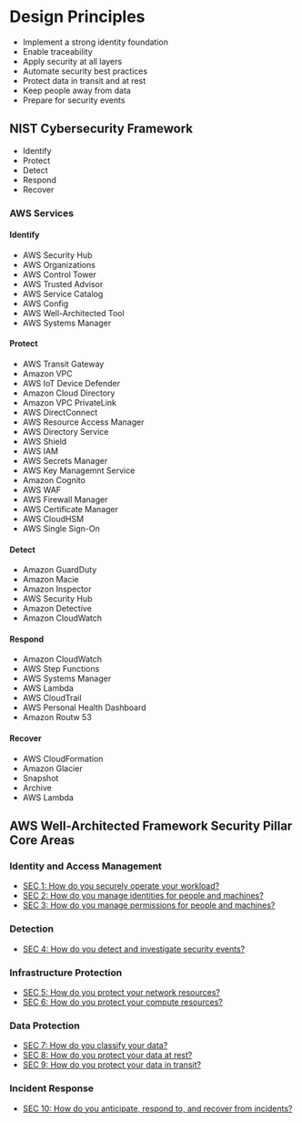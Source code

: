 # Design Principles

* Implement a strong identity foundation
* Enable traceability
* Apply security at all layers
* Automate security best practices
* Protect data in transit and at rest
* Keep people away from data
* Prepare for security events

## NIST Cybersecurity Framework
* Identify
* Protect
* Detect
* Respond
* Recover

### AWS Services


#### Identify 
* AWS Security Hub
* AWS Organizations
* AWS Control Tower
* AWS Trusted Advisor
* AWS Service Catalog
* AWS Config
* AWS Well-Architected Tool
* AWS Systems Manager

#### Protect 
* AWS Transit Gateway
* Amazon VPC
* AWS IoT Device Defender
* Amazon Cloud Directory
* Amazon VPC PrivateLink
* AWS DirectConnect
* AWS Resource Access Manager
* AWS Directory Service
* AWS Shield
* AWS IAM
* AWS Secrets Manager
* AWS Key Managemnt Service
* Amazon Cognito
* AWS WAF
* AWS Firewall Manager
* AWS Certificate Manager
* AWS CloudHSM
* AWS Single Sign-On

#### Detect 
* Amazon GuardDuty
* Amazon Macie
* Amazon Inspector
* AWS Security Hub
* Amazon Detective
* Amazon CloudWatch

#### Respond 
* Amazon CloudWatch
* AWS Step Functions
* AWS Systems Manager
* AWS Lambda
* AWS CloudTrail
* AWS Personal Health Dashboard
* Amazon Routw 53

#### Recover 
* AWS CloudFormation
* Amazon Glacier
* Snapshot
* Archive
* AWS Lambda

## AWS Well-Architected Framework Security Pillar Core Areas

### Identity and Access Management
* [SEC 1: How do you securely operate your workload?](https://wa.aws.amazon.com/wat.question.SEC_1.en.html)
* [SEC 2: How do you manage identities for people and machines?](https://wa.aws.amazon.com/wat.question.SEC_2.en.html)
* [SEC 3: How do you manage permissions for people and machines?](https://wa.aws.amazon.com/wat.question.SEC_3.en.html)

### Detection
* [SEC 4: How do you detect and investigate security events?](https://wa.aws.amazon.com/wat.question.SEC_4.en.html)

### Infrastructure Protection
* [SEC 5: How do you protect your network resources?](https://wa.aws.amazon.com/wat.question.SEC_5.en.html)
* [SEC 6: How do you protect your compute resources?](https://wa.aws.amazon.com/wat.question.SEC_6.en.html)

### Data Protection
* [SEC 7: How do you classify your data?](https://wa.aws.amazon.com/wat.question.SEC_7.en.html)
* [SEC 8: How do you protect your data at rest?](https://wa.aws.amazon.com/wat.question.SEC_8.en.html)
* [SEC 9: How do you protect your data in transit?](https://wa.aws.amazon.com/wat.question.SEC_9.en.html)

### Incident Response
* [SEC 10: How do you anticipate, respond to, and recover from incidents?](https://wa.aws.amazon.com/wat.question.SEC_10.en.html)